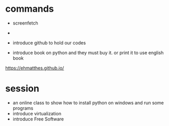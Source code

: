 

# commands

* screenfetch
* 

* introduce github to hold our codes
* introduce book on python and they must buy it. or print it to use english book

https://ehmatthes.github.io/


# session

* an online class to show how to install python on windows and run some programs
* introduce virtualization
* introduce Free Software 
